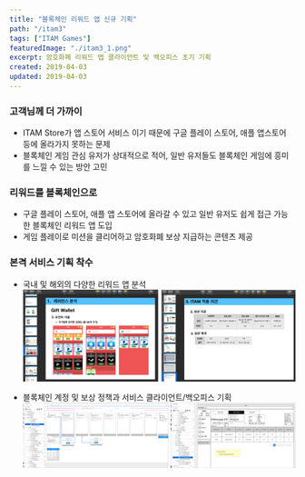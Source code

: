 ```yaml
---
title: "블록체인 리워드 앱 신규 기획"
path: "/itam3"
tags: ["ITAM Games"]
featuredImage: "./itam3_1.png"
excerpt: 암호화폐 리워드 앱 클라이언트 및 백오피스 초기 기획
created: 2019-04-03
updated: 2019-04-03
---
```


### 고객님께 더 가까이

- ITAM Store가 앱 스토어 서비스 이기 때문에 구글 플레이 스토어, 애플 앱스토어 등에 올라가지 못하는 문제
- 블록체인 게임 관심 유저가 상대적으로 적어, 일반 유저들도 블록체인 게임에 흥미를 느낄 수 있는 방안 고민

### 리워드를 블록체인으로

- 구글 플레이 스토어, 애플 앱 스토어에 올라갈 수 있고 일반 유저도 쉽게 접근 가능한 블록체인 리워드 앱 도입
- 게임 플레이로 미션을 클리어하고 암호화폐 보상 지급하는 콘텐츠 제공

### 본격 서비스 기획 착수

- 국내 및 해외의 다양한 리워드 앱 분석
![itam3_2](./itam3_2.png)

- 블록체인 계정 및 보상 정책과 서비스 클라이언트/백오피스 기획
![itam3_3](./itam3_3.png)